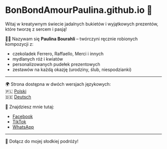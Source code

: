 # BonBondAmourPaulina.github.io  🌹

Witaj w kreatywnym świecie jadalnych bukietów i wyjątkowych prezentów, które tworzę z sercem i pasją!

👩‍🎨 Nazywam się **Paulina Bourahli** – twórczyni ręcznie robionych kompozycji z:
- czekoladek Ferrero, Raffaello, Merci i innych
- mydlanych róż i kwiatów
- personalizowanych pudełek prezentowych
- zestawów na każdą okazję (urodziny, ślub, niespodzianki)

---

🌍 Strona dostępna w dwóch wersjach językowych:  
🇵🇱 [Polski](https://shafiya1988.github.io/BonBondAmourPaulina.github.io)  
🇩🇪 [Deutsch](https://shafiya1988.github.io/BonBondAmourPaulina.github.io?lang=de)

📱 Znajdziesz mnie tutaj:
- [Facebook](https://www.facebook.com/share/1F23cdX4KR/)
- [TikTok](https://tiktok.com/@Paulinka88)
- [WhatsApp](https://wa.me/+4915219401999)

---

🧁 Dołącz do mojej słodkiej podróży!

